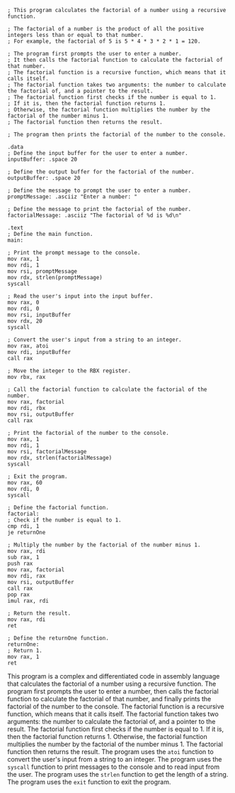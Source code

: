 ```assembly
; This program calculates the factorial of a number using a recursive function.

; The factorial of a number is the product of all the positive integers less than or equal to that number.
; For example, the factorial of 5 is 5 * 4 * 3 * 2 * 1 = 120.

; The program first prompts the user to enter a number.
; It then calls the factorial function to calculate the factorial of that number.
; The factorial function is a recursive function, which means that it calls itself.
; The factorial function takes two arguments: the number to calculate the factorial of, and a pointer to the result.
; The factorial function first checks if the number is equal to 1.
; If it is, then the factorial function returns 1.
; Otherwise, the factorial function multiplies the number by the factorial of the number minus 1.
; The factorial function then returns the result.

; The program then prints the factorial of the number to the console.

.data
; Define the input buffer for the user to enter a number.
inputBuffer: .space 20

; Define the output buffer for the factorial of the number.
outputBuffer: .space 20

; Define the message to prompt the user to enter a number.
promptMessage: .asciiz "Enter a number: "

; Define the message to print the factorial of the number.
factorialMessage: .asciiz "The factorial of %d is %d\n"

.text
; Define the main function.
main:

; Print the prompt message to the console.
mov rax, 1
mov rdi, 1
mov rsi, promptMessage
mov rdx, strlen(promptMessage)
syscall

; Read the user's input into the input buffer.
mov rax, 0
mov rdi, 0
mov rsi, inputBuffer
mov rdx, 20
syscall

; Convert the user's input from a string to an integer.
mov rax, atoi
mov rdi, inputBuffer
call rax

; Move the integer to the RBX register.
mov rbx, rax

; Call the factorial function to calculate the factorial of the number.
mov rax, factorial
mov rdi, rbx
mov rsi, outputBuffer
call rax

; Print the factorial of the number to the console.
mov rax, 1
mov rdi, 1
mov rsi, factorialMessage
mov rdx, strlen(factorialMessage)
syscall

; Exit the program.
mov rax, 60
mov rdi, 0
syscall

; Define the factorial function.
factorial:
; Check if the number is equal to 1.
cmp rdi, 1
je returnOne

; Multiply the number by the factorial of the number minus 1.
mov rax, rdi
sub rax, 1
push rax
mov rax, factorial
mov rdi, rax
mov rsi, outputBuffer
call rax
pop rax
imul rax, rdi

; Return the result.
mov rax, rdi
ret

; Define the returnOne function.
returnOne:
; Return 1.
mov rax, 1
ret
```

This program is a complex and differentiated code in assembly language that calculates the factorial of a number using a recursive function. The program first prompts the user to enter a number, then calls the factorial function to calculate the factorial of that number, and finally prints the factorial of the number to the console. The factorial function is a recursive function, which means that it calls itself. The factorial function takes two arguments: the number to calculate the factorial of, and a pointer to the result. The factorial function first checks if the number is equal to 1. If it is, then the factorial function returns 1. Otherwise, the factorial function multiplies the number by the factorial of the number minus 1. The factorial function then returns the result. The program uses the `atoi` function to convert the user's input from a string to an integer. The program uses the `syscall` function to print messages to the console and to read input from the user. The program uses the `strlen` function to get the length of a string. The program uses the `exit` function to exit the program.